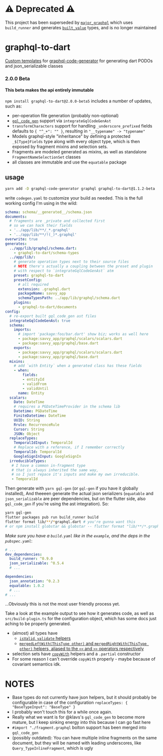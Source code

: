 # :warning: Deprecated :warning:
This project has been superseded by [`major_graphql`](https://github.com/micimize/major) which uses `build_runner` and generates [`built_value`](http://pub.dev/packages/built_value) types, and is no longer maintained

# graphql-to-dart
[Custom templates](https://github.com/dotansimha/graphql-code-generator/blob/master/packages/graphql-codegen-generators/CUSTOM_TEMPLATES.md) for [graphql-code-generator](https://github.com/dotansimha/graphql-code-generator) for generating dart PODOs and json_serializable classes

### 2.0.0 Beta
#### This beta makes the api entirely immutable
`npm install graphql-to-dart@2.0.0-beta5` includes a number of updates, such as:
* per-operation file generation (probably non-optional)
*  [`gql_code_gen`](https://github.com/gql-dart/gql/tree/master/gql_code_gen) support via `integrateGqlCodeGenAst`
* `transformCharacters` support for handling `_underscore_prefixed` fields
   defaults to `{ "^_+": "" }`, resulting in `"__typename" -> "typename"`
* Models graphql-style "inheritance" by defining a protected `_$[Type}Fields` type along with every object type,
  which is then exposed by fragment mixins and selection sets.
* Fragments are modeled generated as mixins, as well as standalone `FragmentNameSelectionSet` classes
* all classes are immutable and use the `equatable` package

## usage
```bash
yarn add -D graphql-code-generator graphql graphql-to-dart@1.1.2-beta
```
write `codegen.yaml` to customize your build as needed.
This is the full working config I'm using in the wild:
```yaml
schema: schema/__generated__/schema.json
documents:
  # fragments are _private and collected first
  # so we can hack their fields
  - '../app/lib/**/_*.graphql'
  - '../app/lib/**/!(_)*.graphql'
overwrite: true
generates:
  ../app/lib/graphql/schema.dart:
    - graphql-to-dart/schema-types
  ../app/lib/:
    # generate operation types next to their source files
    # NOTE there's actually a coupling between the preset and plugin
    # with respect to `integrateGqlCodeGenAst` atm
    preset: graphql-to-dart
    presetConfig:
      # all required
      extension: .graphql.dart
      packageName: savvy_app
      schemaTypesPath: ../app/lib/graphql/schema.dart
    plugins:
      - graphql-to-dart/documents
config:
  # re-export built gql_code_gen ast files
  integrateGqlCodeGenAst: true
  schema:
    imports:
      # import 'package:foo/bar.dart' show biz; works as well here
      - package:savvy_app/graphql/scalars/scalars.dart
      - package:savvy_app/graphql/base.dart
    exports:
      - package:savvy_app/graphql/scalars/scalars.dart
      - package:savvy_app/graphql/base.dart
  mixins:
    # add `with Entity` when a generated class has these fields
    - when:
        fields:
        - entityId
        - validFrom
        - validUntil
      name: Entity
  scalars:
    Date: DateTime
    # requires a PGDateTimeProvider in the schema lib
    Datetime: PGDateTime
    FiniteDatetime: DateTime
    UUID: String
    Rrule: RecurrenceRule
    Cursor: String
    JSON: Object
  replaceTypes:
    TemporalIdInput: TemporalId
    # Replace with a reference, if I remember correctly
    TemporalId: TemporalId
    GoogleSignInInput: GoogleSignIn
  irreducibleTypes:
   # I have a common in-fragment type
   # that is always inherited the same way,
   # so I just repace it's inputs and make my own irreducible.
   - TemporalId

```
Then generate with `yarn gql-gen` (or `gql-gen` if you have it globally installed),
And theeeen generate the actual json serializers (`equatable` and `json_serializable` are peer dependencies, but on the flutter side, also `gql_code_gen` if you're using the ast integration).
So:
```bash
yarn gql-gen
flutter packages pub run build_runner build
flutter format lib/**/*graphql.dart # you're gunna want this
# or npm install globstar && globstar -- flutter format "lib/**/*.graphql.dart"
```

*Make sure you have a `build.yaml` like in the `example`, and the deps in the `pubspec.yaml`*:
```yaml
# ...
dev_dependencies:
  build_runner: ^0.9.0
  json_serializable: ^0.5.4
  # ...

dependencies:
  json_annotation: ^0.2.3
  equatable: 1.0.2
  # ...
# ...
```

...Obviously this is not the most user friendly process yet.


Take a look at the example output to see how it generates code, as well as `src/build-plugin.ts` for the configuration object, which has some docs just aching to be properly generated.
* (almost) all types have
  * [`isValid`, `validate` helpers](https://github.com/micimize/graphql-to-dart/blob/547142683d6b7da2c1c86e9486f74edd9937e559/example/lib/graphql/schema.dart#L335-L359) 
  * [`mergedLeftWith(ThisType other)` and `mergedRightWith(ThisType other)` helpers, aliased to the `<<` and `>>` operators respectively](https://github.com/micimize/graphql-to-dart/blob/547142683d6b7da2c1c86e9486f74edd9937e559/example/lib/graphql/schema.dart#L321-L333)
* selection sets have [`copyWith`](https://github.com/micimize/graphql-to-dart/blob/66795230384bcd8cae9e725ecd694df5b0f95712/example/lib/graphql/hero_for_episode.gql.dart#L95-L114) helpers and a `.partial` constructor
* For some reason I can't override `copyWith` properly - maybe because of covariant semantics idk.

# NOTES
* Base types do not currently have json helpers, but it should probably be configurable
  in case of the configuration `replaceTypes: { "BaseTypeInput": "BaseType" }`
* I probably won't touch this for a while once again.
* Really what we want is for @klavs's `gql_code_gen` to become more mature,
  but I keep sinking energy into this because I can go fast here
* `#import "./fragment.graphql` bolton support has been merged into `gql_code_gen`
* (possibly outdated): You can have multiple inline fragments on the same document,
  but they will be named with leading underscores, like `Query_TypeInlineFragment`, which is ugly


